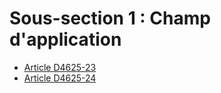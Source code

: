 # Sous-section 1 : Champ d'application &#13;


* [Article D4625-23](./LEGIARTI000028880307.md)
* [Article D4625-24](./LEGIARTI000028880309.md)
